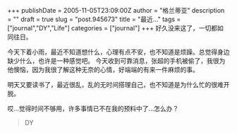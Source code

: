 +++
publishDate = 2005-11-05T23:09:00Z
author = "格兰蒂亚"
description = ""
draft = true
slug = "post.945673"
title = "最近..."
tags = ["journal","DY","Life"]
categories = ["journal"]
+++
好久没来这了，一切都如同往日。

今天下着小雨，最近不知道想什么，心理有点不安，也不知道是烦躁。总觉得身边缺少什么，也许是一种感觉吧。
今天收到可靠消息，张超的手机被偷了，我很为他懊恼，因为我很了解这种无奈的心情，好端端的有来一件麻烦的事。

明天又要读书了，最近很乱，乱的无时间搭理自己，也不知道是为什么忙的很难开脱。

哎...觉得时间不够用，许多事情已不在我的预料中了...怎么办？

> DY
